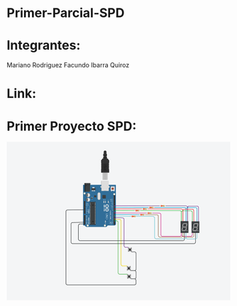 # Primer-Parcial-SPD
# Integrantes:
Mariano Rodriguez
Facundo Ibarra Quiroz
# Link: 
# Primer Proyecto SPD:
![Tinkercad](./Img_Primera_Parte.png)


